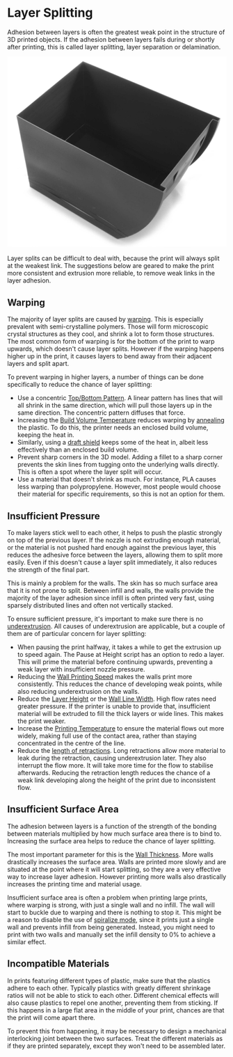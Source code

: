Layer Splitting
====
Adhesion between layers is often the greatest weak point in the structure of 3D printed objects. If the adhesion between layers fails during or shortly after printing, this is called layer splitting, layer separation or delamination.

![The layers split on the side of this container](images/layer_splitting.jpg)

Layer splits can be difficult to deal with, because the print will always split at the weakest link. The suggestions below are geared to make the print more consistent and extrusion more reliable, to remove weak links in the layer adhesion.

Warping
----
The majority of layer splits are caused by [warping](warping.md). This is especially prevalent with semi-crystalline polymers. Those will form microscopic crystal structures as they cool, and shrink a lot to form those structures. The most common form of warping is for the bottom of the print to warp upwards, which doesn't cause layer splits. However if the warping happens higher up in the print, it causes layers to bend away from their adjacent layers and split apart.

To prevent warping in higher layers, a number of things can be done specifically to reduce the chance of layer splitting:
* Use a concentric [Top/Bottom Pattern](../top_bottom/top_bottom_pattern.md). A linear pattern has lines that will all shrink in the same direction, which will pull those layers up in the same direction. The concentric pattern diffuses that force.
* Increasing the [Build Volume Temperature](../material/build_volume_temperature.md) reduces warping by [annealing](https://en.wikipedia.org/wiki/Annealing_%28glass%29) the plastic. To do this, the printer needs an enclosed build volume, keeping the heat in.
* Similarly, using a [draft shield](../experimental/draft_shield_enabled.md) keeps some of the heat in, albeit less effectively than an enclosed build volume.
* Prevent sharp corners in the 3D model. Adding a fillet to a sharp corner prevents the skin lines from tugging onto the underlying walls directly. This is often a spot where the layer split will occur.
* Use a material that doesn't shrink as much. For instance, PLA causes less warping than polypropylene. However, most people would choose their material for specific requirements, so this is not an option for them.

Insufficient Pressure
----
To make layers stick well to each other, it helps to push the plastic strongly on top of the previous layer. If the nozzle is not extruding enough material, or the material is not pushed hard enough against the previous layer, this reduces the adhesive force between the layers, allowing them to split more easily. Even if this doesn't cause a layer split immediately, it also reduces the strength of the final part.

This is mainly a problem for the walls. The skin has so much surface area that it is not prone to split. Between infill and walls, the walls provide the majority of the layer adhesion since infill is often printed very fast, using sparsely distributed lines and often not vertically stacked.

To ensure sufficient pressure, it's important to make sure there is no [underextrusion](underextrusion.md). All causes of underextrusion are applicable, but a couple of them are of particular concern for layer splitting:
* When pausing the print halfway, it takes a while to get the extrusion up to speed again. The Pause at Height script has an option to <!--if cura_version >= 4.7-->redo a layer<!--endif--><!--if cura_version < 4.7:redo the last few layers-->. This will prime the material before continuing upwards, preventing a weak layer with insufficient nozzle pressure.
* Reducing the [Wall Printing Speed](../speed/speed_wall.md) makes the walls print more consistently. This reduces the chance of developing weak points, while also reducing underextrusion on the walls.
* Reduce the [Layer Height](../resolution/layer_height.md) or the [Wall Line Width](../resolution/wall_line_width.md). High flow rates need greater pressure. If the printer is unable to provide that, insufficient material will be extruded to fill the thick layers or wide lines. This makes the print weaker.
* Increase the [Printing Temperature](../material/material_print_temperature.md) to ensure the material flows out more widely, making full use of the contact area, rather than staying concentrated in the centre of the line.
* Reduce the [length of retractions](../travel/retraction_amount.md). Long retractions allow more material to leak during the retraction, causing underextrusion later. They also interrupt the flow more. It will take more time for the flow to stabilise afterwards. Reducing the retraction length reduces the chance of a weak link developing along the height of the print due to inconsistent flow.

Insufficient Surface Area
----
The adhesion between layers is a function of the strength of the bonding between materials multiplied by how much surface area there is to bind to. Increasing the surface area helps to reduce the chance of layer splitting.

The most important parameter for this is the [Wall Thickness](../shell/wall_thickness.md). More walls drastically increases the surface area. Walls are printed more slowly and are situated at the point where it will start splitting, so they are a very effective way to increase layer adhesion. However printing more walls also drastically increases the printing time and material usage.

Insufficient surface area is often a problem when printing large prints, where warping is strong, with just a single wall and no infill. The wall will start to buckle due to warping and there is nothing to stop it. This might be a reason to disable the use of [spiralize mode](../blackmagic/magic_spiralize.md), since it prints just a single wall and prevents infill from being generated. Instead, you might need to print with two walls and manually set the infill density to 0% to achieve a similar effect.

Incompatible Materials
----
In prints featuring different types of plastic, make sure that the plastics adhere to each other. Typically plastics with greatly different shrinkage ratios will not be able to stick to each other. Different chemical effects will also cause plastics to repel one another, preventing them from sticking. If this happens in a large flat area in the middle of your print, chances are that the print will come apart there.

To prevent this from happening, it may be necessary to design a mechanical interlocking joint between the two surfaces. Treat the different materials as if they are printed separately, except they won't need to be assembled later.